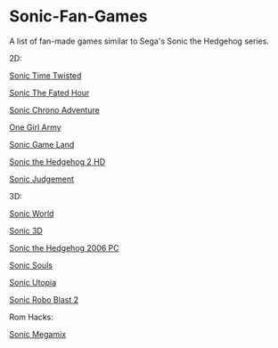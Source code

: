 # Sonic-Fan-Games
A list of fan-made games similar to Sega's Sonic the Hedgehog series.

2D:

[Sonic Time Twisted](https://www.youtube.com/redirect?redir_token=A6o4V63kWKwHLTkFJFVD8ynVKHt8MTUyOTIwMDg2OUAxNTI5MTE0NDY5&q=http%3A%2F%2Fwww.indiedb.com%2Fgames%2Fsonic-time-twisted%2Fdownloads%2Fsonic-time-twisted-sagexpo-act-2-demo&event=video_description&v=gyQYZ6-Uqy4)

[Sonic The Fated Hour](https://www.youtube.com/redirect?redir_token=A6o4V63kWKwHLTkFJFVD8ynVKHt8MTUyOTIwMDg2OUAxNTI5MTE0NDY5&q=https%3A%2F%2Finfo.sonicretro.org%2FSonic%3A_The_Fated_Hour&event=video_description&v=gyQYZ6-Uqy4)

[Sonic Chrono Adventure](https://www.youtube.com/redirect?redir_token=A6o4V63kWKwHLTkFJFVD8ynVKHt8MTUyOTIwMDg2OUAxNTI5MTE0NDY5&q=https%3A%2F%2Fsites.google.com%2Fsite%2Fsonicchronoadventure%2F&event=video_description&v=gyQYZ6-Uqy4)

[One Girl Army](https://www.youtube.com/redirect?redir_token=zt8hPbbf2YinWrzPgWRHZ6MbrgB8MTUyOTY2MDUwMEAxNTI5NTc0MTAw&v=PLtqGVty2IY&q=http%3A%2F%2Fwww.caiman.us%2Fscripts%2Ffw%2Ff1815.html&event=video_description)

[Sonic Game Land](https://www.youtube.com/redirect?redir_token=zt8hPbbf2YinWrzPgWRHZ6MbrgB8MTUyOTY2MDUwMEAxNTI5NTc0MTAw&v=PLtqGVty2IY&q=https%3A%2F%2Fgamejolt.com%2Fgames%2Fsonic-game-land%2F23567&event=video_description)

[Sonic the Hedgehog 2 HD](https://www.youtube.com/redirect?redir_token=zt8hPbbf2YinWrzPgWRHZ6MbrgB8MTUyOTY2MDUwMEAxNTI5NTc0MTAw&v=PLtqGVty2IY&q=http%3A%2F%2Finfo.sonicretro.org%2FSonic_the_Hedgehog_2_HD&event=video_description)

[Sonic Judgement](https://deliriousnova.itch.io/sonic-judgement)


3D:

[Sonic World](https://www.youtube.com/redirect?redir_token=A6o4V63kWKwHLTkFJFVD8ynVKHt8MTUyOTIwMDg2OUAxNTI5MTE0NDY5&q=http%3A%2F%2Fsonicworldfangame.com%2F&event=video_description&v=gyQYZ6-Uqy4)

[Sonic 3D](https://www.youtube.com/redirect?redir_token=A6o4V63kWKwHLTkFJFVD8ynVKHt8MTUyOTIwMDg2OUAxNTI5MTE0NDY5&q=http%3A%2F%2Fgamejolt.com%2Fgames%2Fsonic-the-hedgehog-3d%2F13798&event=video_description&v=gyQYZ6-Uqy4)

[Sonic the Hedgehog 2006 PC](https://www.youtube.com/redirect?redir_token=zt8hPbbf2YinWrzPgWRHZ6MbrgB8MTUyOTY2MDUwMEAxNTI5NTc0MTAw&v=PLtqGVty2IY&q=https%3A%2F%2Finfo.sonicretro.org%2FSonic_the_Hedgehog_2006_PC&event=video_description)

[Sonic Souls](https://www.youtube.com/redirect?redir_token=zt8hPbbf2YinWrzPgWRHZ6MbrgB8MTUyOTY2MDUwMEAxNTI5NTc0MTAw&v=PLtqGVty2IY&q=http%3A%2F%2Fdokydoky.wixsite.com%2Fsonic-souls&event=video_description)

[Sonic Utopia](https://www.youtube.com/watch?v=5paaz16Nw20)

[Sonic Robo Blast 2](https://www.youtube.com/redirect?redir_token=zt8hPbbf2YinWrzPgWRHZ6MbrgB8MTUyOTY2MDUwMEAxNTI5NTc0MTAw&v=PLtqGVty2IY&q=https%3A%2F%2Fwww.srb2.org%2F&event=video_description)


Rom Hacks:

[Sonic Megamix](http://info.sonicretro.org/Sonic_the_Hedgehog_Megamix)

